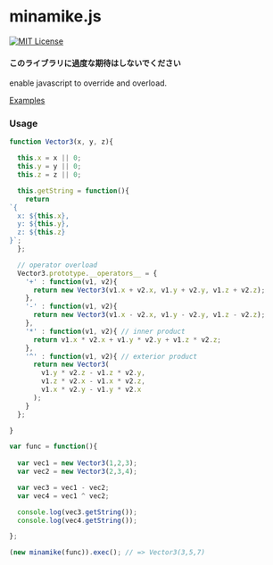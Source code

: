minamike.js
===================

[![MIT License](http://img.shields.io/badge/license-MIT-blue.svg?style=flat)](LICENSE)

#### このライブラリに過度な期待はしないでください ####

enable javascript to override and overload.

[Examples](https://moritanian.github.io//minamike.js/)

### Usage ###


```javascript
function Vector3(x, y, z){

  this.x = x || 0;
  this.y = y || 0;
  this.z = z || 0;

  this.getString = function(){
    return 
`{
  x: ${this.x},
  y: ${this.y},
  z: ${this.z}
}`;
  };

  // operator overload
  Vector3.prototype.__operators__ = {
    '+' : function(v1, v2){
      return new Vector3(v1.x + v2.x, v1.y + v2.y, v1.z + v2.z);
    },
    '-' : function(v1, v2){
      return new Vector3(v1.x - v2.x, v1.y - v2.y, v1.z - v2.z);
    },
    '*' : function(v1, v2){ // inner product
      return v1.x * v2.x + v1.y * v2.y + v1.z * v2.z;
    },
    '^' : function(v1, v2){ // exterior product
      return new Vector3(
        v1.y * v2.z - v1.z * v2.y,
        v1.z * v2.x - v1.x * v2.z,
        v1.x * v2.y - v1.y * v2.x
      );
    }
  };

}

var func = function(){
  
  var vec1 = new Vector3(1,2,3);
  var vec2 = new Vector3(2,3,4);

  var vec3 = vec1 - vec2;
  var vec4 = vec1 ^ vec2;

  console.log(vec3.getString());
  console.log(vec4.getString());

};

(new minamike(func)).exec(); // => Vector3(3,5,7)

```
